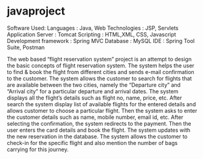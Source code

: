 # javaproject


Software Used:
Languages : Java,
Web Technologies : JSP, Servlets
Application Server : Tomcat
Scripting : HTML,XML, CSS, Javascript
Development framework : Spring MVC
Database : MySQL
IDE : Spring Tool Suite, Postman


The web based “flight reservation system” project is an attempt to design the basic concepts of
flight reservation system. The system helps the user to find & book the flight from different cities
and sends e-mail confirmation to the customer.
The system allows the customer to search for flights that are available between the two cities,
namely the “Departure city” and “Arrival city” for a particular departure and arrival dates. The
system displays all the flight’s details such as flight no, name, price, etc.
After search the system display list of available flights for the entered details and allows customer
to choose a particular flight. Then the system asks to enter the customer details such as name,
mobile number, email id, etc.
After selecting the confirmation, the system redirects to the payment. Then the user enters the card
details and book the flight. The system updates with the new reservation in the database. The
system allows the customer to check-in for the specific flight and also mention the number of bags
carrying for this journey.
